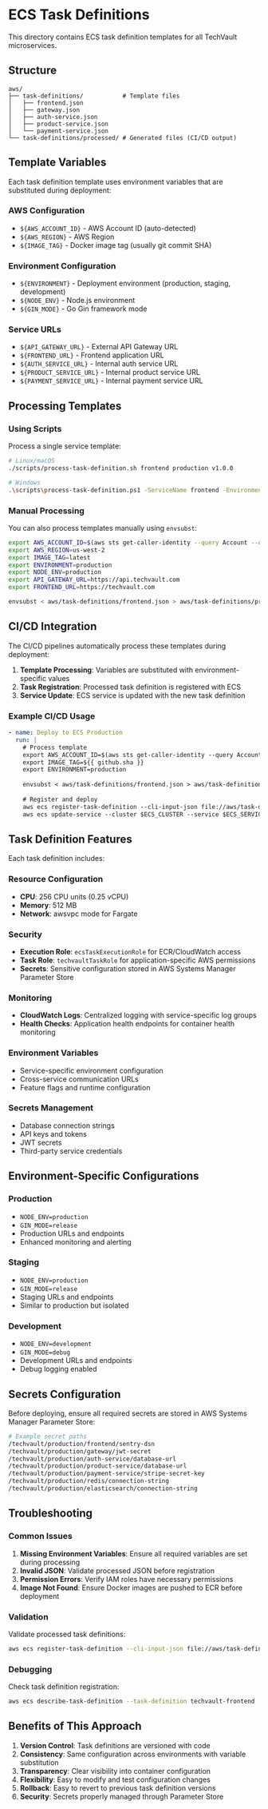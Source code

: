 # ECS Task Definitions

This directory contains ECS task definition templates for all TechVault microservices.

## Structure

```
aws/
├── task-definitions/           # Template files
│   ├── frontend.json
│   ├── gateway.json
│   ├── auth-service.json
│   ├── product-service.json
│   └── payment-service.json
└── task-definitions/processed/ # Generated files (CI/CD output)
```

## Template Variables

Each task definition template uses environment variables that are substituted during deployment:

### AWS Configuration
- `${AWS_ACCOUNT_ID}` - AWS Account ID (auto-detected)
- `${AWS_REGION}` - AWS Region
- `${IMAGE_TAG}` - Docker image tag (usually git commit SHA)

### Environment Configuration
- `${ENVIRONMENT}` - Deployment environment (production, staging, development)
- `${NODE_ENV}` - Node.js environment
- `${GIN_MODE}` - Go Gin framework mode

### Service URLs
- `${API_GATEWAY_URL}` - External API Gateway URL
- `${FRONTEND_URL}` - Frontend application URL
- `${AUTH_SERVICE_URL}` - Internal auth service URL
- `${PRODUCT_SERVICE_URL}` - Internal product service URL
- `${PAYMENT_SERVICE_URL}` - Internal payment service URL

## Processing Templates

### Using Scripts

Process a single service template:

```bash
# Linux/macOS
./scripts/process-task-definition.sh frontend production v1.0.0

# Windows
.\scripts\process-task-definition.ps1 -ServiceName frontend -Environment production -ImageTag v1.0.0
```

### Manual Processing

You can also process templates manually using `envsubst`:

```bash
export AWS_ACCOUNT_ID=$(aws sts get-caller-identity --query Account --output text)
export AWS_REGION=us-west-2
export IMAGE_TAG=latest
export ENVIRONMENT=production
export NODE_ENV=production
export API_GATEWAY_URL=https://api.techvault.com
export FRONTEND_URL=https://techvault.com

envsubst < aws/task-definitions/frontend.json > aws/task-definitions/processed/frontend-production.json
```

## CI/CD Integration

The CI/CD pipelines automatically process these templates during deployment:

1. **Template Processing**: Variables are substituted with environment-specific values
2. **Task Registration**: Processed task definition is registered with ECS
3. **Service Update**: ECS service is updated with the new task definition

### Example CI/CD Usage

```yaml
- name: Deploy to ECS Production
  run: |
    # Process template
    export AWS_ACCOUNT_ID=$(aws sts get-caller-identity --query Account --output text)
    export IMAGE_TAG=${{ github.sha }}
    export ENVIRONMENT=production
    
    envsubst < aws/task-definitions/frontend.json > aws/task-definitions/processed/frontend-production.json
    
    # Register and deploy
    aws ecs register-task-definition --cli-input-json file://aws/task-definitions/processed/frontend-production.json
    aws ecs update-service --cluster $ECS_CLUSTER --service $ECS_SERVICE --task-definition frontend
```

## Task Definition Features

Each task definition includes:

### Resource Configuration
- **CPU**: 256 CPU units (0.25 vCPU)
- **Memory**: 512 MB
- **Network**: awsvpc mode for Fargate

### Security
- **Execution Role**: `ecsTaskExecutionRole` for ECR/CloudWatch access
- **Task Role**: `techvaultTaskRole` for application-specific AWS permissions
- **Secrets**: Sensitive configuration stored in AWS Systems Manager Parameter Store

### Monitoring
- **CloudWatch Logs**: Centralized logging with service-specific log groups
- **Health Checks**: Application health endpoints for container health monitoring

### Environment Variables
- Service-specific environment configuration
- Cross-service communication URLs
- Feature flags and runtime configuration

### Secrets Management
- Database connection strings
- API keys and tokens
- JWT secrets
- Third-party service credentials

## Environment-Specific Configurations

### Production
- `NODE_ENV=production`
- `GIN_MODE=release`
- Production URLs and endpoints
- Enhanced monitoring and alerting

### Staging
- `NODE_ENV=production`
- `GIN_MODE=release`
- Staging URLs and endpoints
- Similar to production but isolated

### Development
- `NODE_ENV=development`
- `GIN_MODE=debug`
- Development URLs and endpoints
- Debug logging enabled

## Secrets Configuration

Before deploying, ensure all required secrets are stored in AWS Systems Manager Parameter Store:

```bash
# Example secret paths
/techvault/production/frontend/sentry-dsn
/techvault/production/gateway/jwt-secret
/techvault/production/auth-service/database-url
/techvault/production/product-service/database-url
/techvault/production/payment-service/stripe-secret-key
/techvault/production/redis/connection-string
/techvault/production/elasticsearch/connection-string
```

## Troubleshooting

### Common Issues

1. **Missing Environment Variables**: Ensure all required variables are set during processing
2. **Invalid JSON**: Validate processed JSON before registration
3. **Permission Errors**: Verify IAM roles have necessary permissions
4. **Image Not Found**: Ensure Docker images are pushed to ECR before deployment

### Validation

Validate processed task definitions:

```bash
aws ecs register-task-definition --cli-input-json file://aws/task-definitions/processed/frontend-production.json --dry-run
```

### Debugging

Check task definition registration:

```bash
aws ecs describe-task-definition --task-definition techvault-frontend
```

## Benefits of This Approach

1. **Version Control**: Task definitions are versioned with code
2. **Consistency**: Same configuration across environments with variable substitution
3. **Transparency**: Clear visibility into container configuration
4. **Flexibility**: Easy to modify and test configuration changes
5. **Rollback**: Easy to revert to previous task definition versions
6. **Security**: Secrets properly managed through Parameter Store

